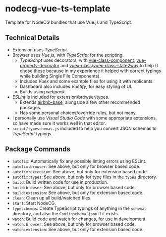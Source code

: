 # nodecg-vue-ts-template
Template for NodeCG bundles that use Vue.js and TypeScript.


## Technical Details

- Extension uses *TypeScript*.
- Browser uses *Vue.js*, with *TypeScript* for the scripting.
  - *TypeScript* uses decorators, with [vue-class-component](https://github.com/vuejs/vue-class-component), [vue-property-decorator](https://github.com/kaorun343/vue-property-decorator) and [vuex-class](https://github.com/ktsn/vuex-class)/[vuex-class-state2way](https://github.com/scleriot/vuex-class-state2way) to help (I chose these because in my experience it helped with correct typings while building Single File Components).
  - Includes *Vuex* and some example files for using it with replicants.
  - Dashboard also includes *Vuetify*, for easy styling of UI.
  - Builds using *webpack*.
- *ESLint* is included for extension/browser/types.
  - Extends [airbnb-base](https://github.com/airbnb/javascript/tree/master/packages/eslint-config-airbnb-base), alongside a few other recommended packages.
  - Has some personal choices/override rules, but not many.
- I personally use *Visual Studio Code* with some appropriate extensions, so have made sure it works well in that editor.
- `script/typeschemas.js` included to help you convert JSON schemas to *TypeScript* typings.


## Package Commands

- `autofix`: Automatically fix any possible linting errors using ESLint.
- `autofix:browser`: See above, but only for browser based code.
- `autofix:extension`: See above, but only for extension based code.
- `autofix:types`: See above, but only for type files in the `types` directory.
- `build`: Build written code for use in production.
- `build:browser`: See above, but only for browser based code.
- `build:extension`: See above, but only for extension based code.
- `clean`: Clean up all build/watched files.
- `start`: Start NodeCG.
- `typeschemas`: Create TypeScript typings of anything in the `schemas` directory, and also the `Configschema.json` if it exists.
- `watch`: Build code and watch for changes, for use in development.
- `watch:browser`: See above, but only for browser based code.
- `watch:extension`: See above, but only for extension based code.
